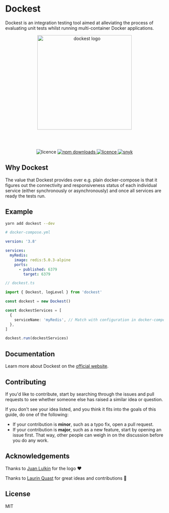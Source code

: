 # Dockest

Dockest is an integration testing tool aimed at alleviating the process of evaluating unit tests whilst running
multi-container Docker applications.

<p align="center">
  <a href='https://erikengervall.github.io/dockest/'><img alt="dockest logo" width="300px" src="https://raw.githubusercontent.com/erikengervall/dockest/master/resources/img/logo.png"></a>
</p>

<br>
<br>

<p align="center">
  <img alt="licence" src="https://github.com/erikengervall/dockest/workflows/Node.js%20CI/badge.svg">

  <a href="https://www.npmjs.com/package/dockest">
    <img alt="npm downloads" src="https://img.shields.io/npm/dm/dockest">
  </a>
  <a href="https://github.com/erikengervall/dockest/blob/master/LICENSE">
    <img alt="licence" src="https://img.shields.io/npm/l/dockest">
  </a>
  <a href="https://snyk.io/test/github/erikengervall/dockest">
    <img alt="snyk" src="https://snyk.io/test/github/erikengervall/dockest/badge.svg">
  </a>
<p>

## Why Dockest

The value that Dockest provides over e.g. plain docker-compose is that it figures out the connectivity and
responsiveness status of each individual service (either synchronously or asynchronously) and once all services are
ready the tests run.

## Example

```sh
yarn add dockest --dev
```

```yml
# docker-compose.yml

version: '3.8'

services:
  myRedis:
    image: redis:5.0.3-alpine
    ports:
      - published: 6379
        target: 6379
```

```ts
// dockest.ts

import { Dockest, logLevel } from 'dockest'

const dockest = new Dockest()

const dockestServices = [
  {
    serviceName: 'myRedis', // Match with configuration in docker-compose.yml
  },
]

dockest.run(dockestServices)
```

## Documentation

Learn more about Dockest on the [official website](https://erikengervall.github.io/dockest/).

## Contributing

If you'd like to contribute, start by searching through the issues and pull requests to see whether someone else has
raised a similar idea or question.

If you don't see your idea listed, and you think it fits into the goals of this guide, do one of the following:

- If your contribution is **minor**, such as a typo fix, open a pull request.
- If your contribution is **major**, such as a new feature, start by opening an issue first. That way, other people can
  weigh in on the discussion before you do any work.

## Acknowledgements

Thanks to [Juan Lulkin](https://github.com/joaomilho) for the logo ❤️

Thanks to [Laurin Quast](https://github.com/n1ru4l) for great ideas and contributions 💙

## License

MIT

<!-- ~ -->
